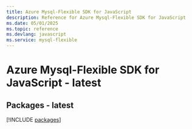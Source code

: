 ```yaml
---
title: Azure Mysql-Flexible SDK for JavaScript
description: Reference for Azure Mysql-Flexible SDK for JavaScript
ms.date: 05/01/2025
ms.topic: reference
ms.devlang: javascript
ms.service: mysql-flexible
---
```

# Azure Mysql-Flexible SDK for JavaScript - latest
## Packages - latest
[!INCLUDE [packages](mysql-flexible-index.md)]
